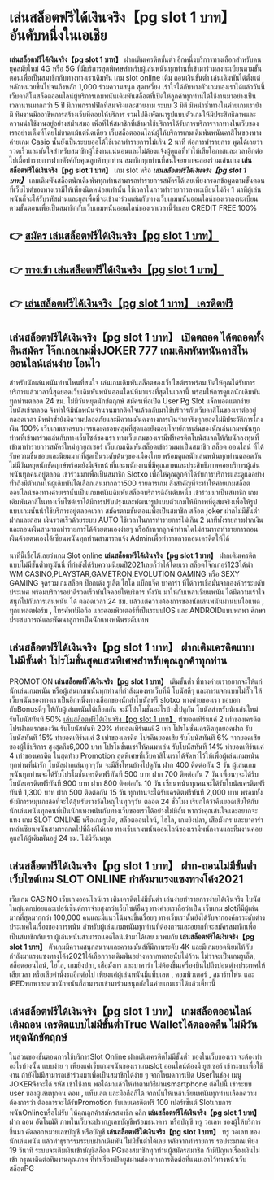 # เล่นสล็อตฟรีได้เงินจริง【pg slot 1 บาท】   อันดับหนึ่งในเอเชีย 

**เล่นสล็อตฟรีได้เงินจริง【pg slot 1 บาท】** ฝากเติมเครดิตขั้นต่ำ  อีกหนึ่งบริการทางเลือกสำหรับคนยุคสมัยใหม่ 4G หรือ 5G ที่มีบริการสุดพิเศษสำหรับผู้เล่นพนันทุกท่านที่เข้ามาร่วมลงทะเบียนตามขั้นตอนเพื่อเป็นสมาชิกกับทางทางเราเดิมพัน เกม slot online เติม ถอนเงินขั้นต่ำ เล่นเดิมพันได้ตั้งแต่ หลักหน่วยขึ้นไปจนถึงหลัก 1,000 ร่วมความสนุก สุดเหวี่ยง เร้าใจได้กับทางตัวเกมของเราได้แล้ววันนี้เว็บคาสิโนสล็อตออนไลน์ผู้บริการเกมพนันเดิมพันสล็อตที่เปิดให้ลูกค้าทุกท่านได้ใช้งานมาอย่างเป็นเวลานานมากกว่า 5 ปี มีภาพกราฟฟิกที่สมจริงและสวยงาม ระบบ 3 มิติ
มิหนำซ้ำทางในค่ายเกมเรายังมี ทีมงานมืออาชีพการสร้างเว็บที่คอยให้บริการ  รวมไปถึงพัฒนารูปแบบตัวเกมให้มีประสิทธิภาพและความน่าใช้งานอยู่อย่างสม่ำเสมอ เพื่อที่ให้สมาชิกที่เข้ามาใช้บริการได้รับการบริการจากทางในเว็บของเราอย่างเต็มที่โดยไม่ขาดแม้แต่นิดเดียว เว็บสล็อตออนไลน์ผู้ให้บริการเกมเดิมพันพนันคาสิโนของทางค่ายเกม Casio นั้นยังเป็นระบบออโต้ใช้เวลาทำรายการไม่เกิน 2 นาที ต่อการทำรายการ พูดได้เลยว่ารวดเร็วและทันใจสำหรับสมาชิกผู้ใช้งานแน่นอนและไม่ต้องแจ้งผู้ดูแลที่ทำให้เสียโอกาสและเวลาอีกต่อไปเมื่อทำรายการฝากตังค์กับคุณลูกค้าทุกท่าน
สมาชิกทุกท่านที่สนใจอยากจะลองร่วมเล่นเกม **เล่นสล็อตฟรีได้เงินจริง【pg slot 1 บาท】** เกม slot  หรือ ***เล่นสล็อตฟรีได้เงินจริง【pg slot 1 บาท】*** เกมเดิมพันสล็อตนักเดิมพันทุกท่านสามารถทำรายการสมัครได้เลยเพียงกรอกข้อมูลตามขั้นตอนที่เว็บไซต์ของทางเรามีให้เพียงนิดหน่อยเท่านั้น ใช้เวลาในการทำรายการลงทะเบียนไม่ถึง 1 นาทีผู้เล่นพนันก็จะได้รับรหัสผ่านและยูสเพื่อที่จะเข้ามาร่วมเล่นกับทางเว็บเกมพนันออนไลน์ของเราลงทะเบียนตามขั้นตอนเพื่อเป็นสมาชิกกับเว็บเกมพนันออนไลน์ของเราเวลานี้รับเลย CREDIT FREE 100%

## 👉 [สมัคร เล่นสล็อตฟรีได้เงินจริง【pg slot 1 บาท】](https://archa888.com/)
## 👉 [ทางเข้า เล่นสล็อตฟรีได้เงินจริง【pg slot 1 บาท】](https://archa888.com/)
## 👉 [เล่นสล็อตฟรีได้เงินจริง【pg slot 1 บาท】 เครดิตฟรี](https://archa888.com/)

## เล่นสล็อตฟรีได้เงินจริง【pg slot 1 บาท】 เปิดตลอด ได้ตลอดทั้งคืนสมัคร โจ๊กเกอเกมมิ่งJOKER 777 เกมเดิมพันพนันคาสิโนออนไลน์เล่นง่าย โอนไว

สำหรับนักเล่นพนันท่านไหนที่สนใจ เล่นเกมเดิมพันสล็อตของเว็บไซต์เราพร้อมเปิดให้คุณได้รับการบริการแล้วเวลานี้สุดยอดเว็บเดิมพันพนันออนไลน์ที่มาแรงที่สุดในเวลานี้ พร้อมให้การดูแลนักเดิมพันทุกท่านตลอด 24 ชม. ไม่มีวันหยุดนักขัตฤกษ์ สมัครเพื่อเปิด User  Pg Slot แจ็กพอตแตกง่าย โบนัสเข้าตลอด จึงทำให้มีนักพนันจำนวนมากติดใจแล้วกลับมาใช้บริการกับเว็บคาสิโนของเราต่ออยู่ตลอดเวลา มิหนำซ้ำยังมีความปลอดภัยและมีความมั่นคงทางการเงินจ่ายจริงทุกยอดไม่มีประวัติการโกงเงิน 100% เว็บเกมเราครบวงจรและครอบคลุมที่สุดและยังตอบโจทย์การเล่นของนักเล่นเกมพนันทุกท่านที่เข้ามาร่วมเล่นกับทางเว็บไซต์ของเรา
ทางเว็บเกมของเรามีฟรีเครดิตโบนัสแจกให้กับนักลงทุนที่เข้ามาทำรายการสมัครใหม่ทุกยูสเซอร์ เว็บเกมเดิมพันสล็อตเข้าร่วมมาเป็นสมาชิก สล็อต ออนไลน์ ที่ได้รับความชื่นชอบและนิยมมากที่สุดเป็นระดับต้นๆของเมืองไทย พร้อมดูแลนักเล่นพนันทุกท่านตลอดวัน ไม่มีวันหยุดนักขัตฤกษ์พร้อมยังมีเจ้าหน้าที่และพนักงานที่มีคุณภาพและประสิทธิภาพคอยบริการผู้เล่นพนันทุกคนอยู่ตลอด เข้าร่วมมาเพื่อเป็นสมาชิก Slotxo เพื่อให้คุณลูกค้าได้รับการบริการและดูแลอย่างทั่วถึงมีตัวเกมให้ผู้เดิมพันได้เลือกเล่นมากกว่า500 รายการเกม
สิ่งสำคัญที่จะทำให้ค่ายเกมสล็อตออนไลน์ของทางค่ายเรานั้นเป็นเกมพนันเดิมพันสล็อตบริการดีอันดับหนึ่ง เข้าร่วมมาเป็นสมาชิก  เกมเดิมพันคาสิโนทางเว็บไซต์เราได้มีการปรับปรุงและพัฒนารูปแบบตัวเกมให้มีภาพที่ดูสมจริงเพื่อให้รูปแบบเกมนั้นน่าใช้บริการอยู่ตลอดเวลา สมัครตามขั้นตอนเพื่อเป็นสมาชิก สล็อต joker ฝากไม่มีขั้นต่ำ ฝากและถอน เงินรวดเร็วด้วยระบบ AUTO ใช้เวลาในการทำรายการไม่เกิน 2 นาทีทั้งรายการฝากเงินและถอนเงินสามารถทำรายการได้ด้วยตนเองง่ายๆ หรือถ้าหากลูกค้าท่านใดไม่สามารถทำรายการถอนเงินด้วยตนเองได้เซียนพนันทุกท่านสามารถแจ้ง Adminเพื่อทำรายการถอนเครดิตให้ได้

นาทีนี้เชื่อได้เลยว่าเกม Slot online **เล่นสล็อตฟรีได้เงินจริง【pg slot 1 บาท】** ฝากเติมเครดิตแบบไม่มีขั้นต่ำทรูมันนี่ ที่กำลังได้รับความนิยมปี2021เลยก็ว่าได้โดยเรา สล็อตโจ๊กเกอร์123ได้นำ  WM CASINO,PLAYSTAR,GAMETRON,EVOLUTION GAMING หรือ SEXY GAMING จุดรวมเกมสล็อต ป๊อกเด้ง รูเล็ต ไฮโล แบ็กแจ๊ค บาคาร่า ที่ได้การเชื่อมั่นจากองค์กรระบดับประเทศ พร้อมบริการอย่าดีรวดเร็วทันใจคอยให้บริการ ทั้งวัน มาให้กับเหล่าเซียนพนัน ได้มีความเร้าใจสนุกไปกับการเล่นพนัน ได้ ตลอดเวลา 24 ชม. แล้วแต่ความต้องการของนักเล่นพนันผ่านบนไอแพด , ทุกแพลตฟอร์ม , โทรศัพท์มือถือ และคอมพิวเตอร์ที่เป็นระบบIOS และ ANDROIDแบบพกพา ศึกษาประสบการณ์และพัฒนาสู่การเป็นนักแทงพนันระดับเทพ

## เล่นสล็อตฟรีได้เงินจริง【pg slot 1 บาท】 ฝากเติมเครดิตแบบไม่มีขั้นต่ำ โปรโมชั่นสุดแสนพิเศษสำหรับคุณลูกค้าทุกท่าน

 PROMOTION  **เล่นสล็อตฟรีได้เงินจริง【pg slot 1 บาท】** เติมขั้นต่ำ ที่ทางค่ายเราอยากจะให้แก่  นักเล่นเกมพนัน หรือผู้เล่นเกมพนันทุกท่านที่กำลังมองหาเว็บที่มี โบนัสดีๆ และการแจกแบบไม่กั๊ก ให้เว็บพนันของทางเราเป็นอีกหนึ่งทางเลือกของนักล่าโบนัสฟรี slotxo ทางค่ายของเรา ขอบอกกับBonusดีๆ ให้กับผู้เล่นพนันได้เลือกกัน จะมีโปรโมชั่นอะไรบ้างไปดูกัน
โบนัสสำหรับนักเล่นใหม่ รับโบนัสทันที 50% [เล่นสล็อตฟรีได้เงินจริง【pg slot 1 บาท】](https://archa888.com/) ทำยอดเทิร์นแค่ 2 เท่าของเครดิต
โปรฝากแรกของวัน รับโบนัสทันที 20% ทำยอดเทิร์นแค่ 3 เท่า
โปรโมชั่นเครดิตทุกยอดฝาก รับโบนัสทันที 15% ทำยอดเทิร์นแค่ 3 เท่าของเครดิต
โปรคืนยอดเสีย รับโบนัสทันที 6% จากยอดเสียของผู้ใช้บริการ สูงสุดถึง6,000 บาท
โปรโมชั่นแชร์ให้คนมาเล่น รับโบนัสทันที 14% ทำยอดเทิร์นแค่ 4 เท่าของเครดิต
ในสุดท้าย Promotion สุดพิเศษที่เว็บคาสิโนเราได้จัดหาไว้ให้เพื่อผู้เล่นเกมพนันทุกท่านที่น่ารัก โบนัสฝากเล่นทุกๆวัน จะมีสิ่งไหนบ้างไปดูกัน
ฝาก 400 ติดต่อกัน 3 วัน ผู้เล่นเกมพนันทุกท่านจะได้รับโปรโมชั่นเครดิตฟรีทันที 500 บาท
ฝาก 700 ติดต่อกัน 7 วัน เพื่อนๆจะได้รับโบนัสเครดิตฟรีทันที 900 บาท
ฝาก 800 ติดต่อกัน 10 วัน เซียนพนันทุกคนจะได้รับโบนัสเครดิตฟรีทันที 1,300 บาท
ฝาก 500 ติดต่อกัน 15 วัน ทุกท่านจะได้รับเครดิตฟรีทันที 2,000 บาท
พร้อมทั้งยังมีการหมุนกงล้อที่จะได้ลุ้นรับรางวัลใหญ่ในทุกๆวัน ตลอด 24 ชั่วโมง เรียกได้ว่าคืนยอดเสียให้กับนักเล่นพนันทุกคนที่เป็นนักแทงพนันกับทางเว็บของเราได้อย่างไม่มีอั้น หากว่าคุณสนใจและอยากจะแทง เกม SLOT ONLINE  หรือเกมรูเล็ต, สล็อตออนไลน์, ไฮโล, เกมยิงปลา, เสือมังกร และบาคาร่า เหล่าเซียนพนันสามารถกดไปที่ลิ้งค์ได้เลย ทางเว็บเกมพนันออนไลน์ของเรามีพนักงานและทีมงานคอยดูแลให้ผู้เดิมพันอยู่ 24 ชม. ไม่มีวันหยุด

## เล่นสล็อตฟรีได้เงินจริง【pg slot 1 บาท】 ฝาก-ถอนไม่มีขั้นต่ำ  เว็บไซต์เกม SLOT ONLINE กำลังมาแรงแซงทางโค้ง2021

เว็บเกม CASINO เว็บเกมออนไลน์เรา เติมเครดิตไม่มีขั้นต่ำ เล่นง่ายทำรายการง่ายได้เงินจริง โบนัสใหญ่แตกบ่อยและเปอร์เซ็นต์การจ่ายสูงกว่าเว็บไซต์อื่นๆ ทางค่ายเราถือว่าเป็น เว็บเกม slotที่มีผู้เล่นมากที่สุดมากกว่า 100,000 คนและมีแนวโน้มจะขึ้นเรื่อยๆ ทางเว็บเรานั้นยังได้รับจากองค์กรระดับต่างประเทศในเรื่องของการพนัน สำหรับผู้เล่นเกมพนันทุกท่านที่ต้องการและอยากที่จะสมัครสมาชิกเพื่อเป็นสมาชิกกับเรา ผู้เล่นพนันสามารถแอดไลน์เข้ามาได้เลย
	มาพบกับ **เล่นสล็อตฟรีได้เงินจริง【pg slot 1 บาท】** ตัวเกมมีความสนุกสนานและความมันส์ที่มีภาพระดับ 4K และมีเกมยอดนิยมให้กับกำลังมาแรงแซงทางโค้ง2021ได้เลือกวางเดิมพันอย่างหลากหลายนับไม่ถ้วน  ไม่ว่าจะเป็นเกมรูเล็ต, สล็อตออนไลน์, ไฮโล, เกมยิงปลา, เสือมังกร และบาคาร่า ไม่ต้องขึ้นเครื่องบินไปถึงบ่อนต่างประเทศให้เสียเวลา หรือเสียค่านั่งรถอีกต่อไป เพียงแค่ผู้เล่นพนันมีแท็บเลต , คอมพิวเตอร์ , สมาร์ทโฟน และ iPEDพกพาสะดวกนักพนันก็สามารถเข้ามาร่วมสนุกกัลในค่ายเกมเราได้แล้วเดี๋ยวนี้

## เล่นสล็อตฟรีได้เงินจริง【pg slot 1 บาท】 เกมสล็อตออนไลน์เติมถอน เครดิตแบบไม่มีขั้นต่ำTrue Walletได้ตลอดคืน ไม่มีวันหยุดนักขัตฤกษ์

ในส่วนของขั้นตอนการใช้บริการSlot Online ฝากเติมเครดิตไม่มีขั้นต่ำ ของในเว็บของเรา จะต้องทำอะไรบ้างนั้น แบบง่าย ๆ เพียงแค่เว็บเกมพนันของเราเกมslot ออนไลน์ต้องมี ยูสเซอร์ เข้าระบบเพื่อใช้งาน ถ้ายังไม่มีสามารถเข้าร่วมมาเพื่อเป็นสมาชิกได้ง่าย ๆ จากโหมดการเปิด Userในช่อง เมนู JOKERจึงจะได้ รหัส เข้าใช้งาน พอได้มาแล้วให้ทำตามวิธีผ่านsmartphone ต่อไปนี้
เข้าระบบ user  ของผู้เล่นทุกคน คอม , แท็บเลต และมือถือก็ได้
จากนั้นให้เหล่าเซียนพนันทุกท่านเลือกความต้องการว่า ต้องการจะได้รับPromotion รับเลยเครดิตฟรี 100 เปอร์เซ็นต์ SlotเกมการพนันOnlineหรือไม่รับ
ให้คุณลูกค้าสมัครสมาชิก คลิก **เล่นสล็อตฟรีได้เงินจริง【pg slot 1 บาท】** ฝาก ถอน  อัตโนมัติ ภาพในเว็บจะปรากฏเลขบัญชีพร้อมธนาคาร หรือบัญชี ทรู วอเลท ของผู้ให้บริการขึ้นมา
คัดลอกหมายเลขบัญชี หรือบัญชี **เล่นสล็อตฟรีได้เงินจริง【pg slot 1 บาท】** ทรู วอเลท ของนักเล่นพนัน แล้วทำธุรกรรมระบบฝากเดิมพัน ไม่มีขั้นต่ำได้เลย
หลังจากทำรายการ รอประมาณเพียง 19 วินาที ระบบจะเติมเงินเข้าบัญชีสล็อต PGของสมาชิกทุกท่านผู้สมัครสมาชิก
ถ้ามีปัญหาเรื่องเงินไม่เข้า กรุณาติดต่อทีมงานคุณภาพ ที่ทำเรื่องเปิดยูสผ่านช่องทางการติดต่อที่แนบเอาไว้ทางหน้าเว็บสล็อตPG



